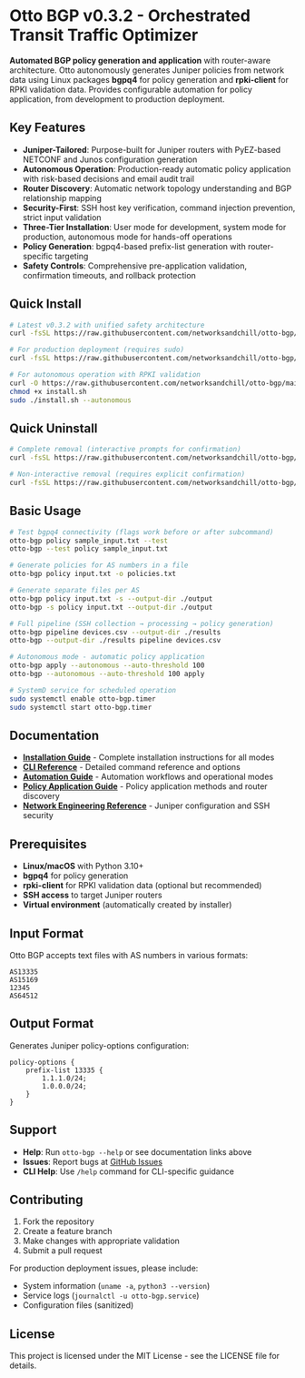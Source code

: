 # Otto BGP v0.3.2 - Orchestrated Transit Traffic Optimizer

**Automated BGP policy generation and application** with router-aware architecture. Otto autonomously generates Juniper policies from network data using Linux packages **bgpq4** for policy generation and **rpki-client** for RPKI validation data. Provides configurable automation for policy application, from development to production deployment.

## Key Features

- **Juniper-Tailored**: Purpose-built for Juniper routers with PyEZ-based NETCONF and Junos configuration generation
- **Autonomous Operation**: Production-ready automatic policy application with risk-based decisions and email audit trail
- **Router Discovery**: Automatic network topology understanding and BGP relationship mapping
- **Security-First**: SSH host key verification, command injection prevention, strict input validation
- **Three-Tier Installation**: User mode for development, system mode for production, autonomous mode for hands-off operations
- **Policy Generation**: bgpq4-based prefix-list generation with router-specific targeting
- **Safety Controls**: Comprehensive pre-application validation, confirmation timeouts, and rollback protection

## Quick Install

```bash
# Latest v0.3.2 with unified safety architecture
curl -fsSL https://raw.githubusercontent.com/networksandchill/otto-bgp/main/install.sh | bash

# For production deployment (requires sudo)
curl -fsSL https://raw.githubusercontent.com/networksandchill/otto-bgp/main/install.sh | sudo bash -s -- --system

# For autonomous operation with RPKI validation
curl -O https://raw.githubusercontent.com/networksandchill/otto-bgp/main/install.sh
chmod +x install.sh
sudo ./install.sh --autonomous
```

## Quick Uninstall

```bash
# Complete removal (interactive prompts for confirmation)
curl -fsSL https://raw.githubusercontent.com/networksandchill/otto-bgp/main/uninstall.sh | sudo bash

# Non-interactive removal (requires explicit confirmation)
curl -fsSL https://raw.githubusercontent.com/networksandchill/otto-bgp/main/uninstall.sh | sudo bash -s -- --yes
```

## Basic Usage

```bash
# Test bgpq4 connectivity (flags work before or after subcommand)
otto-bgp policy sample_input.txt --test
otto-bgp --test policy sample_input.txt

# Generate policies for AS numbers in a file
otto-bgp policy input.txt -o policies.txt

# Generate separate files per AS
otto-bgp policy input.txt -s --output-dir ./output
otto-bgp -s policy input.txt --output-dir ./output

# Full pipeline (SSH collection → processing → policy generation)
otto-bgp pipeline devices.csv --output-dir ./results
otto-bgp --output-dir ./results pipeline devices.csv

# Autonomous mode - automatic policy application
otto-bgp apply --autonomous --auto-threshold 100
otto-bgp --autonomous --auto-threshold 100 apply

# SystemD service for scheduled operation
sudo systemctl enable otto-bgp.timer
sudo systemctl start otto-bgp.timer
```

## Documentation

- **[Installation Guide](docs/INSTALLATION_GUIDE.md)** - Complete installation instructions for all modes
- **[CLI Reference](docs/CLI_REFERENCE.md)** - Detailed command reference and options
- **[Automation Guide](docs/AUTOMATION_GUIDE.md)** - Automation workflows and operational modes
- **[Policy Application Guide](docs/POLICY_APPLICATION_GUIDE.md)** - Policy application methods and router discovery
- **[Network Engineering Reference](docs/NETWORK_ENGINEERING_REFERENCE.md)** - Juniper configuration and SSH security

## Prerequisites

- **Linux/macOS** with Python 3.10+
- **bgpq4** for policy generation
- **rpki-client** for RPKI validation data (optional but recommended)
- **SSH access** to target Juniper routers
- **Virtual environment** (automatically created by installer)

## Input Format

Otto BGP accepts text files with AS numbers in various formats:

```
AS13335
AS15169
12345
AS64512
```

## Output Format

Generates Juniper policy-options configuration:

```junos
policy-options {
    prefix-list 13335 {
        1.1.1.0/24;
        1.0.0.0/24;
    }
}
```

## Support

- **Help**: Run `otto-bgp --help` or see documentation links above
- **Issues**: Report bugs at [GitHub Issues](https://github.com/networksandchill/otto-bgp/issues)
- **CLI Help**: Use `/help` command for CLI-specific guidance

## Contributing

1. Fork the repository
2. Create a feature branch
3. Make changes with appropriate validation
4. Submit a pull request

For production deployment issues, please include:
- System information (`uname -a`, `python3 --version`)
- Service logs (`journalctl -u otto-bgp.service`)
- Configuration files (sanitized)

## License

This project is licensed under the MIT License - see the LICENSE file for details.
